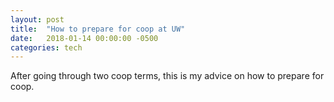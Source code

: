 ```yaml
---
layout: post
title:  "How to prepare for coop at UW"
date:   2018-01-14 00:00:00 -0500
categories: tech
---
```


After going through two coop terms, this is my advice on how to prepare for coop.